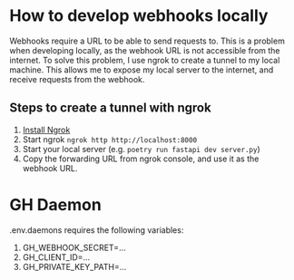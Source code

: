 # How to develop webhooks locally
Webhooks require a URL to be able to send requests to. This is a problem when developing locally, as the webhook URL is not accessible from the internet. To solve this problem, I use ngrok to create a tunnel to my local machine. This allows me to expose my local server to the internet, and receive requests from the webhook.

## Steps to create a tunnel with ngrok
1. [Install Ngrok](https://dashboard.ngrok.com/get-started/setup/linux)
2. Start ngrok `ngrok http http://localhost:8000`
3. Start your local server (e.g. `poetry run fastapi dev server.py`)
4. Copy the forwarding URL from ngrok console, and use it as the webhook URL.

# GH Daemon
.env.daemons requires the following variables:
1. GH_WEBHOOK_SECRET=...
2. GH_CLIENT_ID=...
3. GH_PRIVATE_KEY_PATH=... 

